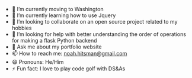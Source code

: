 - 🔭 I’m currently moving to Washington
- 🌱 I’m currently learning how to use Jquery
- 👯 I’m looking to collaborate on an open source project related to my hobbies
- 🤔 I’m looking for help with better understanding the order of operations for making a flask Python backend
- 💬 Ask me about my portfolio website
- 📫 How to reach me: noah.hitsman@gmail.com
- 😄 Pronouns: He/Him
- ⚡ Fun fact: I love to play code golf with DS&As
